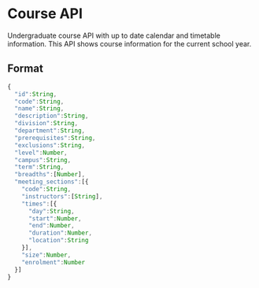 # Course API

Undergraduate course API with up to date calendar and timetable information. This API shows course information for the current school year.

## Format

```js
{
  "id":String,
  "code":String,
  "name":String,
  "description":String,
  "division":String,
  "department":String,
  "prerequisites":String,
  "exclusions":String,
  "level":Number,
  "campus":String,
  "term":String,
  "breadths":[Number],
  "meeting_sections":[{
    "code":String,
    "instructors":[String],
    "times":[{
      "day":String,
      "start":Number,
      "end":Number,
      "duration":Number,
      "location":String
    }],
    "size":Number,
    "enrolment":Number
  }]
}
```
